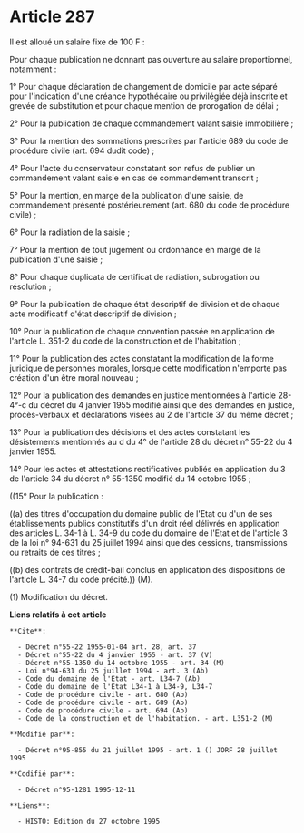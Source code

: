 # Article 287

Il est alloué un salaire fixe de 100 F :

Pour chaque publication ne donnant pas ouverture au salaire proportionnel, notamment :

1° Pour chaque déclaration de changement de domicile par acte séparé  pour l'indication d'une créance hypothécaire ou
privilégiée déjà inscrite et grevée de substitution et pour chaque mention de prorogation de délai ;

2° Pour la publication de chaque commandement valant saisie immobilière ;

3° Pour la mention des sommations prescrites par l'article 689 du code de procédure civile (art. 694 dudit code) ;

4° Pour l'acte du conservateur constatant son refus de publier un commandement valant saisie en cas de commandement
transcrit ;

5° Pour la mention, en marge de la publication d'une saisie, de commandement présenté postérieurement (art. 680 du code de
procédure civile) ;

6° Pour la radiation de la saisie ;

7° Pour la mention de tout jugement ou ordonnance en marge de la publication d'une saisie ;

8° Pour chaque duplicata de certificat de radiation, subrogation ou résolution ;

9° Pour la publication de chaque état descriptif de division et de chaque acte modificatif d'état descriptif de division ;

10° Pour la publication de chaque convention passée en application de l'article L. 351-2 du code de la construction et de
l'habitation ;

11° Pour la publication des actes constatant la modification de la forme juridique de personnes morales, lorsque cette
modification n'emporte pas création d'un être moral nouveau ;

12° Pour la publication des demandes en justice mentionnées à l'article 28-4°-c du décret du 4 janvier 1955 modifié ainsi que
des demandes en justice, procès-verbaux et déclarations visées au 2 de l'article 37 du même décret ;

13° Pour la publication des décisions et des actes constatant les désistements mentionnés au d du 4° de l'article 28 du
décret n° 55-22 du 4 janvier 1955.

14° Pour les actes et attestations rectificatives publiés en application du 3 de l'article 34 du décret n° 55-1350 modifié du
14 octobre 1955 ;

((15° Pour la publication :

((a) des titres d'occupation du domaine public de l'Etat ou d'un de ses établissements publics constitutifs d'un droit réel
délivrés en application des articles L. 34-1 à L. 34-9 du code du domaine de l'Etat et de l'article 3 de la loi n° 94-631 du
25 juillet 1994 ainsi que des cessions, transmissions ou retraits de ces titres ;

((b) des contrats de crédit-bail conclus en application des dispositions de l'article L. 34-7 du code précité.)) (M).

(1) Modification du décret.

**Liens relatifs à cet article**

	**Cite**:

	  - Décret n°55-22 1955-01-04 art. 28, art. 37
	  - Décret n°55-22 du 4 janvier 1955 - art. 37 (V)
	  - Décret n°55-1350 du 14 octobre 1955 - art. 34 (M)
	  - Loi n°94-631 du 25 juillet 1994 - art. 3 (Ab)
	  - Code du domaine de l'Etat - art. L34-7 (Ab)
	  - Code du domaine de l'Etat L34-1 à L34-9, L34-7
	  - Code de procédure civile - art. 680 (Ab)
	  - Code de procédure civile - art. 689 (Ab)
	  - Code de procédure civile - art. 694 (Ab)
	  - Code de la construction et de l'habitation. - art. L351-2 (M)

	**Modifié par**:

	  - Décret n°95-855 du 21 juillet 1995 - art. 1 () JORF 28 juillet 1995

	**Codifié par**:

	  - Décret n°95-1281 1995-12-11

	**Liens**:

	  - HISTO: Edition du 27 octobre 1995
